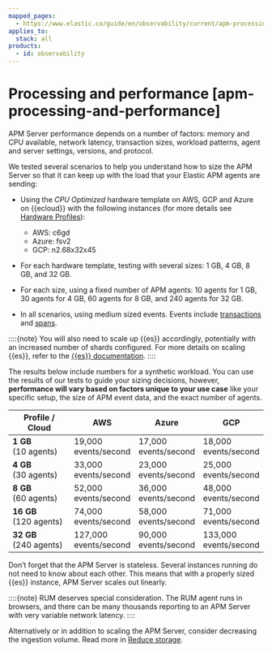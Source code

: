 ```yaml
---
mapped_pages:
  - https://www.elastic.co/guide/en/observability/current/apm-processing-and-performance.html
applies_to:
  stack: all
products:
  - id: observability
---
```


# Processing and performance [apm-processing-and-performance]

APM Server performance depends on a number of factors: memory and CPU available, network latency, transaction sizes, workload patterns, agent and server settings, versions, and protocol.

We tested several scenarios to help you understand how to size the APM Server so that it can keep up with the load that your Elastic APM agents are sending:

* Using the *CPU Optimized* hardware template on AWS, GCP and Azure on {{ecloud}} with the following instances (for more details see [Hardware Profiles](../../../deploy-manage/deploy/elastic-cloud/ec-change-hardware-profile.md)):

    * AWS: c6gd
    * Azure: fsv2
    * GCP: n2.68x32x45

* For each hardware template, testing with several sizes: 1 GB, 4 GB, 8 GB, and 32 GB.
* For each size, using a fixed number of APM agents: 10 agents for 1 GB, 30 agents for 4 GB, 60 agents for 8 GB, and 240 agents for 32 GB.
* In all scenarios, using medium sized events. Events include [transactions](/solutions/observability/apm/transactions.md) and [spans](/solutions/observability/apm/spans.md).

::::{note}
You will also need to scale up {{es}} accordingly, potentially with an increased number of shards configured. For more details on scaling {{es}}, refer to the [{{es}} documentation](../../../deploy-manage/index.md).
::::


The results below include numbers for a synthetic workload. You can use the results of our tests to guide your sizing decisions, however, **performance will vary based on factors unique to your use case** like your specific setup, the size of APM event data, and the exact number of agents.

| Profile / Cloud | AWS | Azure | GCP |
| --- | --- | --- | --- |
| **1 GB**<br>(10 agents) | 19,000<br>events/second | 17,000<br>events/second | 18,000<br>events/second |
| **4 GB**<br>(30 agents) | 33,000<br>events/second | 23,000<br>events/second | 25,000<br>events/second |
| **8 GB**<br>(60 agents) | 52,000<br>events/second | 36,000<br>events/second | 48,000<br>events/second |
| **16 GB**<br>(120 agents) | 74,000<br>events/second | 58,000<br>events/second | 71,000<br>events/second |
| **32 GB**<br>(240 agents) | 127,000<br>events/second | 90,000<br>events/second | 133,000<br>events/second |

Don’t forget that the APM Server is stateless. Several instances running do not need to know about each other. This means that with a properly sized {{es}} instance, APM Server scales out linearly.

::::{note}
RUM deserves special consideration. The RUM agent runs in browsers, and there can be many thousands reporting to an APM Server with very variable network latency.
::::


Alternatively or in addition to scaling the APM Server, consider decreasing the ingestion volume. Read more in [Reduce storage](/solutions/observability/apm/reduce-storage.md).

